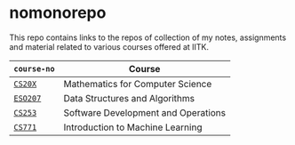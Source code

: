 # nomonorepo

This repo contains links to the repos of collection of my notes, assignments and material related to various courses offered at IITK.

| `course-no` | Course |
| -- | -- |
| [`CS20X`](https://github.com/npqr/CS20X) | Mathematics for Computer Science |
| [`ESO207`](https://github.com/npqr/ESO207) | Data Structures and Algorithms |
| [`CS253`](https://github.com/npqr/CS253-Assignments) | Software Development and Operations |
| [`CS771`](https://github.com/npqr/CS771) | Introduction to Machine Learning |
